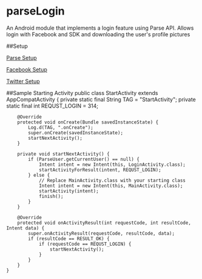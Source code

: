 # parseLogin
An Android module that implements a login feature using Parse API. Allows login with Facebook and SDK and downloading the user's profile pictures

##Setup

[Parse Setup](https://parse.com/apps/quickstart#parse_data/mobile/android/native/new)

[Facebook Setup](https://parse.com/docs/android/guide#users-setup)

[Twitter Setup](https://parse.com/docs/android/guide#users-twitter-users)

##Sample Starting Activity
    public class StartActivity extends AppCompatActivity {
        private static final String TAG = "StartActivity";
        private static final int REQUST_LOGIN = 314;

        @Override
        protected void onCreate(Bundle savedInstanceState) {
            Log.d(TAG, ".onCreate");
            super.onCreate(savedInstanceState);
            startNextActivity();
        }

        private void startNextActivity() {
            if (ParseUser.getCurrentUser() == null) {
                Intent intent = new Intent(this, LoginActivity.class);
                startActivityForResult(intent, REQUST_LOGIN);
            } else {
                // Replace MainActivity.class with your starting class
                Intent intent = new Intent(this, MainActivity.class);
                startActivity(intent);
                finish();
            }
        }

        @Override
        protected void onActivityResult(int requestCode, int resultCode, Intent data) {
            super.onActivityResult(requestCode, resultCode, data);
            if (resultCode == RESULT_OK) {
                if (requestCode == REQUST_LOGIN) {
                    startNextActivity();
                }
            }
        }
    }
